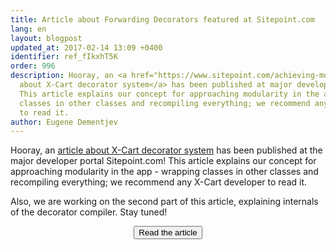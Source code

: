 ```yaml
---
title: Article about Forwarding Decorators featured at Sitepoint.com
lang: en
layout: blogpost
updated_at: 2017-02-14 13:09 +0400
identifier: ref_fIkxhT5K
order: 996
description: Hooray, an <a href="https://www.sitepoint.com/achieving-modular-architecture-with-forwarding-decorators/">article
  about X-Cart decorator system</a> has been published at major developer portal Sitepoint.com!
  This article explains our concept for approaching modularity in the app - wrapping
  classes in other classes and recompiling everything; we recommend any X-Cart developer
  to read it.
author: Eugene Dementjev
---
```


Hooray, an [article about X-Cart decorator system](https://www.sitepoint.com/achieving-modular-architecture-with-forwarding-decorators/ "Article about Forwarding Decorators featured at Sitepoint.com") has been published at the major developer portal Sitepoint.com! This article explains our concept for approaching modularity in the app - wrapping classes in other classes and recompiling everything; we recommend any X-Cart developer to read it.

Also, we are working on the second part of this article, explaining internals of the decorator compiler. Stay tuned!

<div style="text-align: center;">
<a href="https://www.sitepoint.com/achieving-modular-architecture-with-forwarding-decorators/"><button class="ui primary basic button">Read the article</button></a>
</div>

